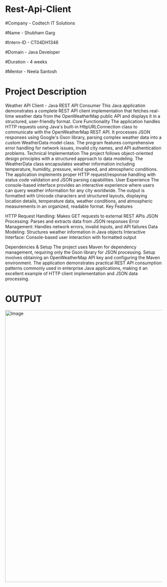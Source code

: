 # Rest-Api-Client

#Company - Codtech IT Solutions

#Name - Shubham Garg

#Intern-ID - CT04DH1346

#Domain - Java Developer

#Duration - 4 weeks

#Mentor - Neela Santosh

# Project Description 

Weather API Client - Java REST API Consumer
This Java application demonstrates a complete REST API client implementation that fetches real-time weather data from the OpenWeatherMap public API and displays it in a structured, user-friendly format.
Core Functionality
The application handles HTTP requests using Java's built-in HttpURLConnection class to communicate with the OpenWeatherMap REST API. It processes JSON responses using Google's Gson library, parsing complex weather data into a custom WeatherData model class. The program features comprehensive error handling for network issues, invalid city names, and API authentication problems.
Technical Implementation
The project follows object-oriented design principles with a structured approach to data modeling. The WeatherData class encapsulates weather information including temperature, humidity, pressure, wind speed, and atmospheric conditions. The application implements proper HTTP request/response handling with status code validation and JSON parsing capabilities.
User Experience
The console-based interface provides an interactive experience where users can query weather information for any city worldwide. The output is formatted with Unicode characters and structured layouts, displaying location details, temperature data, weather conditions, and atmospheric measurements in an organized, readable format.
Key Features

HTTP Request Handling: Makes GET requests to external REST APIs
JSON Processing: Parses and extracts data from JSON responses
Error Management: Handles network errors, invalid inputs, and API failures
Data Modeling: Structures weather information in Java objects
Interactive Interface: Console-based user interaction with formatted output

Dependencies & Setup
The project uses Maven for dependency management, requiring only the Gson library for JSON processing. Setup involves obtaining an OpenWeatherMap API key and configuring the Maven environment. The application demonstrates practical REST API consumption patterns commonly used in enterprise Java applications, making it an excellent example of HTTP client implementation and JSON data processing.


# OUTPUT


<img width="1751" height="871" alt="Image" src="https://github.com/user-attachments/assets/efc0e2cb-ad86-4d5e-8bc4-395245ff74cf" />

